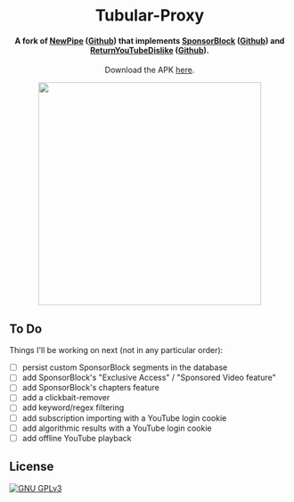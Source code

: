 <h1 align="center"><b>Tubular-Proxy</b></h2>
<h4 align="center">A fork of <a href="https://newpipe.net/">NewPipe</a> (<a href="https://github.com/TeamNewPipe/NewPipe/">Github</a>) that implements <a href="https://sponsor.ajay.app/">SponsorBlock</a> (<a href="https://github.com/ajayyy/SponsorBlock/">Github</a>) and <a href="https://www.returnyoutubedislike.com/">ReturnYouTubeDislike</a> (<a href="https://github.com/Anarios/return-youtube-dislike/">Github</a>).</h4>
<p align="center">Download the APK <a href="https://github.com/grisha765/Tubular-Proxy/releases/latest">here</a>.</p>
<p align="center"><img src="doc/gif/preview_01.gif" width="400"></p>

## To Do
Things I'll be working on next (not in any particular order):
- [ ] persist custom SponsorBlock segments in the database
- [ ] add SponsorBlock's "Exclusive Access" / "Sponsored Video feature"
- [ ] add SponsorBlock's chapters feature
- [ ] add a clickbait-remover
- [ ] add keyword/regex filtering
- [ ] add subscription importing with a YouTube login cookie
- [ ] add algorithmic results with a YouTube login cookie
- [ ] add offline YouTube playback

## License
[![GNU GPLv3](https://www.gnu.org/graphics/gplv3-127x51.png)](https://www.gnu.org/licenses/gpl-3.0.en.html)

